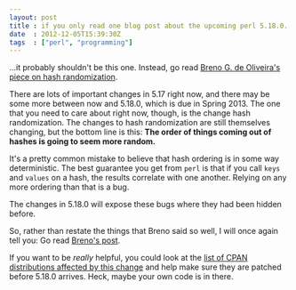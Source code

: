 ```yaml
---
layout: post
title : if you only read one blog post about the upcoming perl 5.18.0...
date  : 2012-12-05T15:39:30Z
tags  : ["perl", "programming"]
---
```

...it probably shouldn't be this one.  Instead, go read [Breno G. de Oliveira's
piece on hash
randomization](http://onionstand.blogspot.com.br/2012/12/are-you-relying-on-hash-keys-being.html).

There are lots of important changes in 5.17 right now, and there may be some
more between now and 5.18.0, which is due in Spring 2013.  The one that you
need to care about right now, though, is the change hash randomization.  The
changes to hash randomization are still themselves changing, but the bottom
line is this:  **The order of things coming out of hashes is going to seem more
random.**

It's a pretty common mistake to believe that hash ordering is in some way
deterministic.  The best guarantee you get from `perl` is that if you call
`keys` and `values` on a hash, the results correlate with one another.  Relying
on any more ordering than that is a bug.

The changes in 5.18.0 will expose these bugs where they had been hidden before.

So, rather than restate the things that Breno said so well, I will once again
tell you:  Go read [Breno's
post](http://onionstand.blogspot.com.br/2012/12/are-you-relying-on-hash-keys-being.html).

If you want to be *really* helpful, you could look at the [list of CPAN
distributions affected by this
change](https://rt.perl.org/rt3/Public/Bug/Display.html?id=115908) and help
make sure they are patched before 5.18.0 arrives.  Heck, maybe your own code is
in there.

